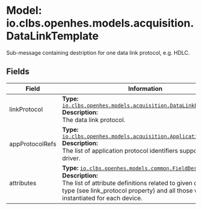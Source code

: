 # Model: io.clbs.openhes.models.acquisition.DataLinkTemplate

Sub-message containing destription for one data link protocol, e.g. HDLC.

## Fields

| Field | Information |
| --- | --- |
| linkProtocol | <b>Type:</b> [`io.clbs.openhes.models.acquisition.DataLinkProtocol`](model-io-clbs-openhes-models-acquisition-datalinkprotocol.md)<br><b>Description:</b><br>The data link protocol. |
| appProtocolRefs | <b>Type:</b> [`io.clbs.openhes.models.acquisition.ApplicationProtocol`](model-io-clbs-openhes-models-acquisition-applicationprotocol.md)<br><b>Description:</b><br>The list of application protocol identifiers supported by the driver. |
| attributes | <b>Type:</b> [`io.clbs.openhes.models.common.FieldDescriptor`](model-io-clbs-openhes-models-common-fielddescriptor.md)<br><b>Description:</b><br>The list of attribute definitions related to given data link type (see link_protocol property) and all those will be instantiated for each device. |

